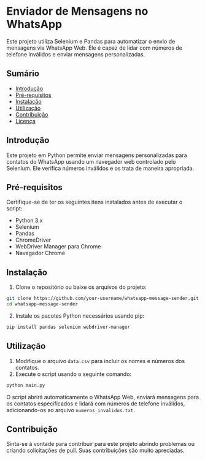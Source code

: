 # Enviador de Mensagens no WhatsApp

Este projeto utiliza Selenium e Pandas para automatizar o envio de mensagens via WhatsApp Web. Ele é capaz de lidar com números de telefone inválidos e enviar mensagens personalizadas.

## Sumário

- [Introdução](#introdução)
- [Pré-requisitos](#pré-requisitos)
- [Instalação](#instalação)
- [Utilização](#utilização)
- [Contribuição](#contribuição)
- [Licença](#licença)

## Introdução

Este projeto em Python permite enviar mensagens personalizadas para contatos do WhatsApp usando um navegador web controlado pelo Selenium. Ele verifica números inválidos e os trata de maneira apropriada.

## Pré-requisitos

Certifique-se de ter os seguintes itens instalados antes de executar o script:

- Python 3.x
- Selenium
- Pandas
- ChromeDriver
- WebDriver Manager para Chrome
- Navegador Chrome

## Instalação

1. Clone o repositório ou baixe os arquivos do projeto:

```bash
git clone https://github.com/your-username/whatsapp-message-sender.git
cd whatsapp-message-sender
```

2. Instale os pacotes Python necessários usando pip:

```bash
pip install pandas selenium webdriver-manager
```

## Utilização

1. Modifique o arquivo `data.csv` para incluir os nomes e números dos contatos.
2. Execute o script usando o seguinte comando:

```bash
python main.py
```

O script abrirá automaticamente o WhatsApp Web, enviará mensagens para os contatos especificados e lidará com números de telefone inválidos, adicionando-os ao arquivo `numeros_invalidos.txt`.

## Contribuição

Sinta-se à vontade para contribuir para este projeto abrindo problemas ou criando solicitações de pull. Suas contribuições são muito apreciadas.
